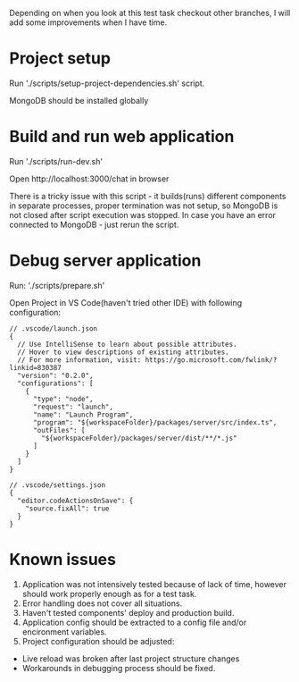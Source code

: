 Depending on when you look at this test task checkout other branches, I will add some improvements when I have time.

# Project setup

Run './scripts/setup-project-dependencies.sh' script.

MongoDB should be installed globally


# Build and run web application

Run './scripts/run-dev.sh'

Open http://localhost:3000/chat in browser

There is a tricky issue with this script - it builds(runs) different components in separate processes, proper termination was not setup, so MongoDB is not closed after script execution was stopped.
In case you have an error connected to MongoDB - just rerun the script.


# Debug server application

Run: './scripts/prepare.sh'

Open Project in VS Code(haven't tried other IDE) with following configuration:

```
// .vscode/launch.json
{
  // Use IntelliSense to learn about possible attributes.
  // Hover to view descriptions of existing attributes.
  // For more information, visit: https://go.microsoft.com/fwlink/?linkid=830387
  "version": "0.2.0",
  "configurations": [
    {
      "type": "node",
      "request": "launch",
      "name": "Launch Program",
      "program": "${workspaceFolder}/packages/server/src/index.ts",
      "outFiles": [
        "${workspaceFolder}/packages/server/dist/**/*.js"
      ]
    }
  ]
}

// .vscode/settings.json
{
  "editor.codeActionsOnSave": {
    "source.fixAll": true
  }
}
```


# Known issues
1. Application was not intensively tested because of lack of time, however should work properly enough as for a test task.
2. Error handling does not cover all situations.
3. Haven't tested components' deploy and production build.
4. Application config should be extracted to a config file and/or encironment variables.
5. Project configuration should be adjusted:
 - Live reload was broken after last project structure changes
 - Workarounds in debugging process should be fixed.
